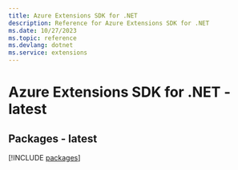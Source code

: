 ```yaml
---
title: Azure Extensions SDK for .NET
description: Reference for Azure Extensions SDK for .NET
ms.date: 10/27/2023
ms.topic: reference
ms.devlang: dotnet
ms.service: extensions
---
```

# Azure Extensions SDK for .NET - latest
## Packages - latest
[!INCLUDE [packages](extensions-index.md)]